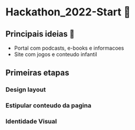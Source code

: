 # Hackathon_2022-Start 🥇
## Principais ideias 🚀
- Portal com podcasts, e-books e informacoes 
- Site com jogos e conteudo infantil
## Primeiras etapas
### Design layout
### Estipular conteudo da pagina
### Identidade Visual
